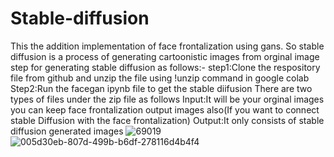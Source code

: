 # Stable-diffusion
This the addition implementation of face frontalization using gans.
So stable diffusion is a process of generating cartoonistic images from orginal image
step for generating stable diffusion as follows:-
step1:Clone the respository file from github and unzip the file using !unzip command in google colab
Step2:Run the facegan ipynb file to get the stable diifusion 
There are two  types of files under the zip file as follows
Input:It will be your orginal images you can keep face frontalization output images also(If you want to connect stable Diffusion with the face frontalization)
Output:It only consists of stable diffusion generated images
![69019](https://github.com/Rex123774/Stable-diffusion/assets/77051661/190920c3-2265-43ff-9bf8-ba6c4354f81a)
![005d30eb-807d-499b-b6df-278116d4b4f4](https://github.com/Rex123774/Stable-diffusion/assets/77051661/63eb66bb-b063-4f35-a013-436e5c175996)
